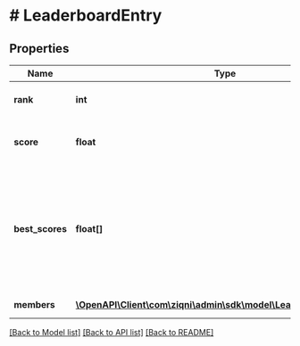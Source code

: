 # # LeaderboardEntry

## Properties

Name | Type | Description | Notes
------------ | ------------- | ------------- | -------------
**rank** | **int** | The reank of the player |
**score** | **float** | The members current score | [optional]
**best_scores** | **float[]** | The multiplier to apply to source values received for this product action helper events | [optional]
**members** | [**\OpenAPI\Client\com\ziqni\admin\sdk\model\LeaderboardMember[]**](LeaderboardMember.md) | Member details | [optional]

[[Back to Model list]](../../README.md#models) [[Back to API list]](../../README.md#endpoints) [[Back to README]](../../README.md)
